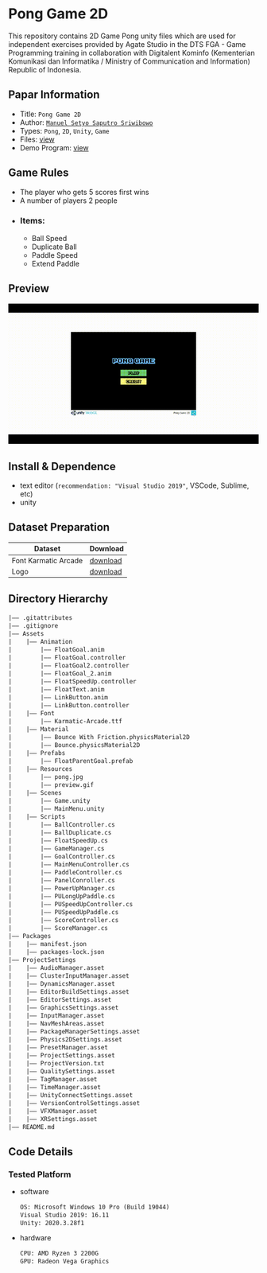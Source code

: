 Pong Game 2D
===
This repository contains 2D Game Pong unity files which are used for independent exercises provided by Agate Studio in the DTS FGA - Game Programming training in collaboration with Digitalent Kominfo (Kementerian Komunikasi dan Informatika / Ministry of Communication and Information) Republic of Indonesia.

## Papar Information
- Title:  `Pong Game 2D`
- Author:  [`Manuel Setyo Saputro Sriwibowo`](https://github.com/msetyo15)
- Types: `Pong`, `2D`, `Unity`, `Game`
- Files: [view](https://github.com/msetyo15/Pong-Game-2D)
- Demo Program: [view](https://msetyo15.github.io/Pong-Game-2D/)

## Game Rules
- The player who gets 5 scores first wins
- A number of players 2 people
- ### Items:
  - Ball Speed
  - Duplicate Ball
  - Paddle Speed
  - Extend Paddle


## Preview
![preview](./Assets/Resources/preview.gif)

## Install & Dependence
- text editor (`recommendation: "Visual Studio 2019"`, VSCode, Sublime, etc)
- unity

## Dataset Preparation
| Dataset | Download |
| ---     | ---   |
| Font Karmatic Arcade | [download](https://www.dafont.com/karmatic-arcade.font) |
| Logo | [download](https://is2-ssl.mzstatic.com/image/thumb/Purple118/v4/c3/e7/23/c3e723a9-af96-6b45-55e1-76d38ab83c52/AppIcon-0-1x_U007emarketing-0-0-GLES2_U002c0-512MB-sRGB-0-0-0-85-220-0-0-0-4.png/1080x0w.webp) |


## Directory Hierarchy
```
|—— .gitattributes
|—— .gitignore
|—— Assets
|    |—— Animation
|        |—— FloatGoal.anim
|        |—— FloatGoal.controller
|        |—— FloatGoal2.controller
|        |—— FloatGoal_2.anim
|        |—— FloatSpeedUp.controller
|        |—— FloatText.anim
|        |—— LinkButton.anim
|        |—— LinkButton.controller
|    |—— Font
|        |—— Karmatic-Arcade.ttf
|    |—— Material
|        |—— Bounce With Friction.physicsMaterial2D
|        |—— Bounce.physicsMaterial2D
|    |—— Prefabs
|        |—— FloatParentGoal.prefab
|    |—— Resources
|        |—— pong.jpg
|        |—— preview.gif
|    |—— Scenes
|        |—— Game.unity
|        |—— MainMenu.unity
|    |—— Scripts
|        |—— BallController.cs
|        |—— BallDuplicate.cs
|        |—— FloatSpeedUp.cs
|        |—— GameManager.cs
|        |—— GoalController.cs
|        |—— MainMenuController.cs
|        |—— PaddleController.cs
|        |—— PanelConroller.cs
|        |—— PowerUpManager.cs
|        |—— PULongUpPaddle.cs
|        |—— PUSpeedUpController.cs
|        |—— PUSpeedUpPaddle.cs
|        |—— ScoreController.cs
|        |—— ScoreManager.cs
|—— Packages
|    |—— manifest.json
|    |—— packages-lock.json
|—— ProjectSettings
|    |—— AudioManager.asset
|    |—— ClusterInputManager.asset
|    |—— DynamicsManager.asset
|    |—— EditorBuildSettings.asset
|    |—— EditorSettings.asset
|    |—— GraphicsSettings.asset
|    |—— InputManager.asset
|    |—— NavMeshAreas.asset
|    |—— PackageManagerSettings.asset
|    |—— Physics2DSettings.asset
|    |—— PresetManager.asset
|    |—— ProjectSettings.asset
|    |—— ProjectVersion.txt
|    |—— QualitySettings.asset
|    |—— TagManager.asset
|    |—— TimeManager.asset
|    |—— UnityConnectSettings.asset
|    |—— VersionControlSettings.asset
|    |—— VFXManager.asset
|    |—— XRSettings.asset
|—— README.md
```
## Code Details
### Tested Platform
- software
  ```
  OS: Microsoft Windows 10 Pro (Build 19044)
  Visual Studio 2019: 16.11
  Unity: 2020.3.28f1
  ```
- hardware
  ```
  CPU: AMD Ryzen 3 2200G
  GPU: Radeon Vega Graphics
  ```